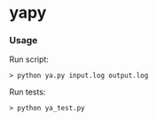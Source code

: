 yapy
====

### Usage

Run script:

`> python ya.py input.log output.log `

Run tests:

`> python ya_test.py`
